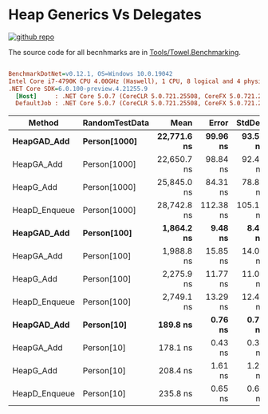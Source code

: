 # Heap Generics Vs Delegates

<a href="https://github.com/ZacharyPatten/Towel" alt="Github Repository"><img alt="github repo" src="https://img.shields.io/badge/github-repo-black?logo=github&amp;style=flat" title="Go To Github Repo" alt="Github Repository"></a>

The source code for all becnhmarks are in [Tools/Towel.Benchmarking](https://github.com/ZacharyPatten/Towel/tree/master/Tools/Towel_Benchmarking).

``` ini

BenchmarkDotNet=v0.12.1, OS=Windows 10.0.19042
Intel Core i7-4790K CPU 4.00GHz (Haswell), 1 CPU, 8 logical and 4 physical cores
.NET Core SDK=6.0.100-preview.4.21255.9
  [Host]     : .NET Core 5.0.7 (CoreCLR 5.0.721.25508, CoreFX 5.0.721.25508), X64 RyuJIT
  DefaultJob : .NET Core 5.0.7 (CoreCLR 5.0.721.25508, CoreFX 5.0.721.25508), X64 RyuJIT


```
|        Method | RandomTestData |        Mean |     Error |    StdDev |
|-------------- |--------------- |------------:|----------:|----------:|
|   **HeapGAD_Add** |   **Person[1000]** | **22,771.6 ns** |  **99.96 ns** |  **93.50 ns** |
|    HeapGA_Add |   Person[1000] | 22,650.7 ns |  98.84 ns |  92.45 ns |
|     HeapG_Add |   Person[1000] | 25,845.0 ns |  84.31 ns |  78.86 ns |
| HeapD_Enqueue |   Person[1000] | 28,742.8 ns | 112.38 ns | 105.12 ns |
|   **HeapGAD_Add** |    **Person[100]** |  **1,864.2 ns** |   **9.48 ns** |   **8.40 ns** |
|    HeapGA_Add |    Person[100] |  1,988.8 ns |  15.85 ns |  14.05 ns |
|     HeapG_Add |    Person[100] |  2,275.9 ns |  11.77 ns |  11.01 ns |
| HeapD_Enqueue |    Person[100] |  2,749.1 ns |  13.29 ns |  12.43 ns |
|   **HeapGAD_Add** |     **Person[10]** |    **189.8 ns** |   **0.76 ns** |   **0.71 ns** |
|    HeapGA_Add |     Person[10] |    178.1 ns |   0.43 ns |   0.38 ns |
|     HeapG_Add |     Person[10] |    208.4 ns |   1.61 ns |   1.26 ns |
| HeapD_Enqueue |     Person[10] |    235.8 ns |   0.65 ns |   0.61 ns |

